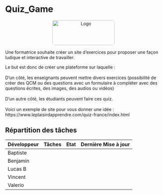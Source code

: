 # Quiz_Game

<div align="center">
  <a href="https://www.wf3.fr/" target="_blank">
    <img style="border-radius: 5px;" src="https://www.frenchtechbordeaux.com/wp-content/uploads/2021/02/WebForce3_logo-violet_JPEG.jpg" alt="Logo" width="200" height="80">
  </a>

  <p align ="left">
    Une formatrice souhaite créer un site d’exercices pour proposer une façon ludique et
    interactive de travailler.
  </p>
    
  <p align ="left">
    Le but est donc de créer une plateforme sur laquelle :
    <br><br>D’un côté, les enseignants peuvent mettre divers exercices (possibilité de
    créer des QCM ou des questions avec un formulaire à compléter avec des
    questions écrites, des images, des audios ou vidéos)
    <br><br>D’un autre côté, les étudiants peuvent faire ces quiz.
    <br><br>Voici un exemple de site pour vous donner une idée :
    https://www.leplaisirdapprendre.com/quiz-france/index.html
  </p>
</div>

## Répartition des tâches

| Développeur | Tâches | Etat | Dernière Mise à jour | 
|--|--|--|--|
| Baptiste | 
| Benjamin | 
| Lucas B |
| Vincent |
| Valerio |
